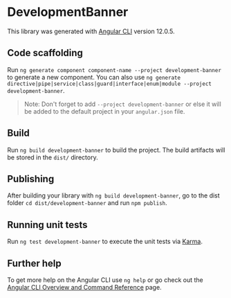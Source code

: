 # DevelopmentBanner

This library was generated with [Angular CLI](https://github.com/angular/angular-cli) version 12.0.5.

## Code scaffolding

Run `ng generate component component-name --project development-banner` to generate a new component. You can also use `ng generate directive|pipe|service|class|guard|interface|enum|module --project development-banner`.
> Note: Don't forget to add `--project development-banner` or else it will be added to the default project in your `angular.json` file. 

## Build

Run `ng build development-banner` to build the project. The build artifacts will be stored in the `dist/` directory.

## Publishing

After building your library with `ng build development-banner`, go to the dist folder `cd dist/development-banner` and run `npm publish`.

## Running unit tests

Run `ng test development-banner` to execute the unit tests via [Karma](https://karma-runner.github.io).

## Further help

To get more help on the Angular CLI use `ng help` or go check out the [Angular CLI Overview and Command Reference](https://angular.io/cli) page.
